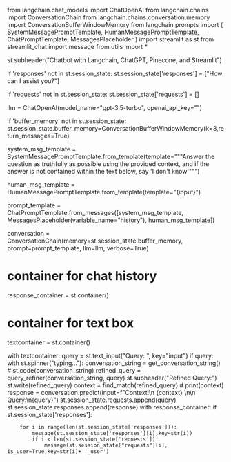 from langchain.chat_models import ChatOpenAI
from langchain.chains import ConversationChain
from langchain.chains.conversation.memory import ConversationBufferWindowMemory
from langchain.prompts import (
    SystemMessagePromptTemplate,
    HumanMessagePromptTemplate,
    ChatPromptTemplate,
    MessagesPlaceholder
)
import streamlit as st
from streamlit_chat import message
from utils import *

st.subheader("Chatbot with Langchain, ChatGPT, Pinecone, and Streamlit")

if 'responses' not in st.session_state:
    st.session_state['responses'] = ["How can I assist you?"]

if 'requests' not in st.session_state:
    st.session_state['requests'] = []

llm = ChatOpenAI(model_name="gpt-3.5-turbo", openai_api_key="")

if 'buffer_memory' not in st.session_state:
            st.session_state.buffer_memory=ConversationBufferWindowMemory(k=3,return_messages=True)


system_msg_template = SystemMessagePromptTemplate.from_template(template="""Answer the question as truthfully as possible using the provided context, 
and if the answer is not contained within the text below, say 'I don't know'""")


human_msg_template = HumanMessagePromptTemplate.from_template(template="{input}")

prompt_template = ChatPromptTemplate.from_messages([system_msg_template, MessagesPlaceholder(variable_name="history"), human_msg_template])

conversation = ConversationChain(memory=st.session_state.buffer_memory, prompt=prompt_template, llm=llm, verbose=True)




# container for chat history
response_container = st.container()
# container for text box
textcontainer = st.container()


with textcontainer:
    query = st.text_input("Query: ", key="input")
    if query:
        with st.spinner("typing..."):
            conversation_string = get_conversation_string()
            # st.code(conversation_string)
            refined_query = query_refiner(conversation_string, query)
            st.subheader("Refined Query:")
            st.write(refined_query)
            context = find_match(refined_query)
            # print(context)  
            response = conversation.predict(input=f"Context:\n {context} \n\n Query:\n{query}")
        st.session_state.requests.append(query)
        st.session_state.responses.append(response) 
with response_container:
    if st.session_state['responses']:

        for i in range(len(st.session_state['responses'])):
            message(st.session_state['responses'][i],key=str(i))
            if i < len(st.session_state['requests']):
                message(st.session_state["requests"][i], is_user=True,key=str(i)+ '_user')

